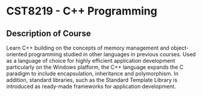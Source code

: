 # CST8219 - C++ Programming

## Description of Course
Learn C++ building on the concepts of memory management and object-oriented programming studied in other
languages in previous courses. Used as a language of choice for highly efficient application development particularly
on the Windows platform, the C++ language expands the C paradigm to include encapsulation, inheritance and
polymorphism. In addition, standard libraries, such as the Standard Template Library is introduced as ready-made
frameworks for application development.
